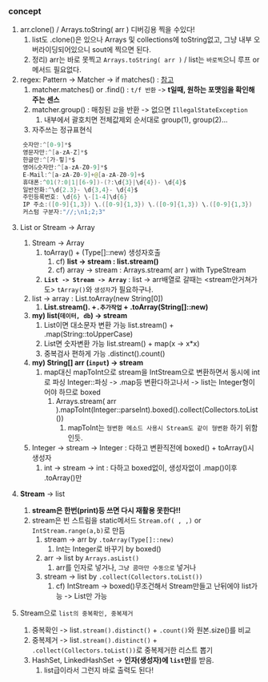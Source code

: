### concept

1. arr.clone() / Arrays.toString( arr ) 디버깅용 찍을 수있다!
    1. list도 .clone()은 있으나 Arrays 및 collections에 toString없고, 그냥 내부 오버라이딩되어있으니 sout에 찍으면 된다.
    2. 정리) arr는 바로 못찍고 `Arrays.toString( arr )` / list는 `바로찍`으니 루프 or 메서드 필요없다.
2. regex: Pattern -> Matcher -> if
   matches() : [참고](https://github.com/is2js/python_algorithm/blob/main/06_regex_practice/%EC%A0%95%EA%B7%9C%ED%91%9C%ED%98%84%EC%8B%9D%20%EC%97%B0%EC%8A%B5.ipynb)
    1. matcher.matches() or .find() : `t/f 반환` -> **t일때, 원하는 포맷임을 확인해주는 센스**
    2. matcher.group() : 매칭된 `값`을 반환 -> 없으면 `IllegalStateException`
        1. 내부에서 괄호치면 전체값제외 순서대로 group(1), group(2)...
    3. 자주쓰는 정규표현식

```java
    숫자만:^[0-9]*$
	영문자만:^[a-zA-Z]*$
	한글만:^[가-힣]*$
	영어&숫자만:^[a-zA-Z0-9]*$
	E-Mail:^[a-zA-Z0-9]+@[a-zA-Z0-9]+$
	휴대폰:^01(?:0|1|[6-9])-(?:\d{3}|\d{4})- \d{4}$
	일반전화:^\d{2.3}- \d{3,4}- \d{4}$
	주민등록번호: \d{6} \-[1-4]\d{6}
	IP 주소:([0-9]{1,3}) \.([0-9]{1,3}) \.([0-9]{1,3}) \.([0-9]{1,3})
	커스텀 구분자:"//;\n1;2;3"
```

3. List or Stream -> Array
    1. Stream -> Array
        1. toArray() + (Type[]::new) 생성자호출
            1. cf) **list -> stream : list.stream()**
            2. cf) array -> stream : Arrays.stream( arr ) with TypeStream
        2. **`List -> Stream -> Array`** : list -> arr배열로 갈때는 <stream안거쳐가도> `tArray()`와 `생성자`가 필요하구나.
    2. list -> array : List.toArray(new String[0])
        1. **List.stream(). +`.추가작업` + .toArray(String[]::new)**
    3. **my) list(`데이터, db`) -> stream**
        1. List<String>이면 대소문자 변환 가능 list.stream() + .map(String::toUpperCase)
        2. List<Integer>면 숫자변환 가능 list.stream() + map(x -> x*x)
        3. 중복검사 편하게 가능 .distinct().count()
    4. **my) String[] arr (`input`) -> stream**
        1. map대신 mapToInt으로 stream을 IntStream으로 변환하면서 동시에 int로 파싱 Integer::파싱 -> .map등 변환다하고나서 -> list는 Integer형이어야 하므로
           boxed
            1. Arrays.stream( arr ).mapToInt(Integer::parseInt).boxed().collect(Collectors.toList())
                1. mapToInt는 `형변환 메소드 사용시 Stream도 같이 형변환` 하기 위함인듯.
    5. Integer -> stream -> Integer : 다하고 변환직전에 boxed() + toArray()시 생성자
        1. int -> stream -> int : 다하고 boxed없이, 생성자없이 .map()이후 .toArray()만
4. **Stream** -> list
    1. **stream은 한번(print)등 쓰면 다시 재활용 못한다!!**
    2. stream은 빈 스트림을 static메서드 `Stream.of( , ,)`  or `IntStream.range(a,b)`로 만듬
        1. stream -> arr by `.toArray(Type[]::new)`
           1. Int는 Integer로 바꾸기 by boxed()
        2. arr -> list by `Arrays.asList()`
           1. arr를 인자로 넣거나, `그냥 콤마만 수동으로` 넣거나
        3. stream -> list by `.collect(Collectors.toList())`
            1. cf) IntStream -> boxed()무조건해서 Stream<Integer>만들고 난뒤에야 list가능 -> List<Integer>만 가능

5. Stream으로 `list의 중복확인, 중복제거`
   1. 중복확인 -> list`.stream().distinct()` + `.count()`와 원본.size()를 비교
   2. 중복제거 -> list`.stream().distinct()` + `.collect(Collectors.toList())`로 중복제거한 리스트 뽑기
   3. HashSet, LinkedHashSet -> **인자(생성자)에 `list`만**를 받음.
      1. list급이라서 그런지 바로 출력도 된다!


